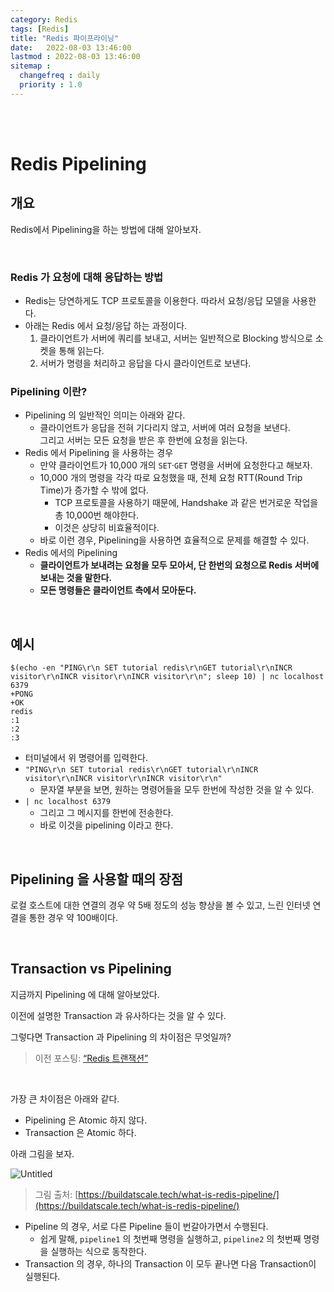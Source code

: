 ```yaml
---
category: Redis
tags: [Redis]
title: "Redis 파이프라이닝"
date:   2022-08-03 13:46:00 
lastmod : 2022-08-03 13:46:00
sitemap :
  changefreq : daily
  priority : 1.0
---
```


<br/><br/>

# Redis Pipelining

## 개요

Redis에서 Pipelining을 하는 방법에 대해 알아보자.

<br/>

### Redis 가 요청에 대해 응답하는 방법

- Redis는 당연하게도 TCP 프로토콜을 이용한다. 따라서 요청/응답 모델을 사용한다.
- 아래는 Redis 에서 요청/응답 하는 과정이다.
    1. 클라이언트가 서버에 쿼리를 보내고, 서버는 일반적으로 Blocking 방식으로 소켓을 통해 읽는다.
    2. 서버가 명령을 처리하고 응답을 다시 클라이언트로 보낸다.

### Pipelining 이란?

- Pipelining 의 일반적인 의미는 아래와 같다.
    - 클라이언트가 응답을 전혀 기다리지 않고, 서버에 여러 요청을 보낸다.  
    그리고 서버는 모든 요청을 받은 후 한번에 요청을 읽는다.
- Redis 에서 Pipelining 을 사용하는 경우
    - 만약 클라이언트가 10,000 개의 `SET`·`GET` 명령을 서버에 요청한다고 해보자.
    - 10,000 개의 명령을 각각 따로 요청했을 때, 전체 요청 RTT(Round Trip Time)가 증가할 수 밖에 없다.
        - TCP 프로토콜을 사용하기 때문에, Handshake 과 같은 번거로운 작업을 총 10,000번 해야한다.
        - 이것은 상당히 비효율적이다.
    - 바로 이런 경우, Pipelining을 사용하면 효율적으로 문제를 해결할 수 있다.
- Redis 에서의 Pipelining
    - **클라이언트가 보내려는 요청을 모두 모아서, 단 한번의 요청으로 Redis 서버에 보내는 것을 말한다.**
    - **모든 명령들은 클라이언트 측에서 모아둔다.**

<br/>

## 예시

```text
$(echo -en "PING\r\n SET tutorial redis\r\nGET tutorial\r\nINCR
visitor\r\nINCR visitor\r\nINCR visitor\r\n"; sleep 10) | nc localhost 6379
+PONG
+OK
redis
:1
:2
:3
```

- 터미널에서 위 명령어를 입력한다.
- `"PING\r\n SET tutorial redis\r\nGET tutorial\r\nINCR
visitor\r\nINCR visitor\r\nINCR visitor\r\n"`
    - 문자열 부분을 보면, 원하는 명령어들을 모두 한번에 작성한 것을 알 수 있다.
- `| nc localhost 6379`
    - 그리고 그 메시지를 한번에 전송한다.
    - 바로 이것을 pipelining 이라고 한다.

<br/>

## Pipelining 을 사용할 때의 장점

로컬 호스트에 대한 연결의 경우 약 5배 정도의 성능 향상을 볼 수 있고, 느린 인터넷 연결을 통한 경우 약 100배이다.

<br/>

## Transaction vs Pipelining

지금까지 Pipelining 에 대해 알아보았다.

이전에 설명한 Transaction 과 유사하다는 것을 알 수 있다.

그렇다면 Transaction 과 Pipelining 의 차이점은 무엇일까?

> 이전 포스팅: [“Redis 트랜잭션”](https://taegyunwoo.github.io/redis/Redis_Redis_Tutorial_Transaction)

<br/>

가장 큰 차이점은 아래와 같다.

- Pipelining 은 Atomic 하지 않다.
- Transaction 은 Atomic 하다.

아래 그림을 보자.

![Untitled](https://buildatscale.tech/content/images/size/w1600/2021/07/redis-pipeline-vs-transaction.png)
> 그림 출처: [https://buildatscale.tech/what-is-redis-pipeline/](https://buildatscale.tech/what-is-redis-pipeline/)

- Pipeline 의 경우, 서로 다른 Pipeline 들이 번갈아가면서 수행된다.
    - 쉽게 말해, `pipeline1` 의 첫번째 명령을 실행하고, `pipeline2` 의 첫번째 명령을 실행하는 식으로 동작한다.
- Transaction 의 경우, 하나의 Transaction 이 모두 끝나면 다음 Transaction이 실행된다.